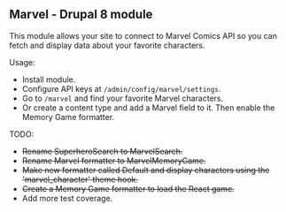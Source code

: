 ## Marvel - Drupal 8 module
This module allows your site to connect to Marvel Comics API so you can fetch and display data about your favorite characters.

Usage:
- Install module.
- Configure API keys at `/admin/config/marvel/settings`.
- Go to `/marvel` and find your favorite Marvel characters.
- Or create a content type and add a Marvel field to it. Then enable the Memory Game formatter.

TODO:
- ~~Rename SuperheroSearch to MarvelSearch.~~
- ~~Rename Marvel formatter to MarvelMemoryGame.~~
- ~~Make new formatter called Default and display characters using the 'marvel_character' theme hook.~~
- ~~Create a Memory Game formatter to load the React game.~~
- Add more test coverage.

